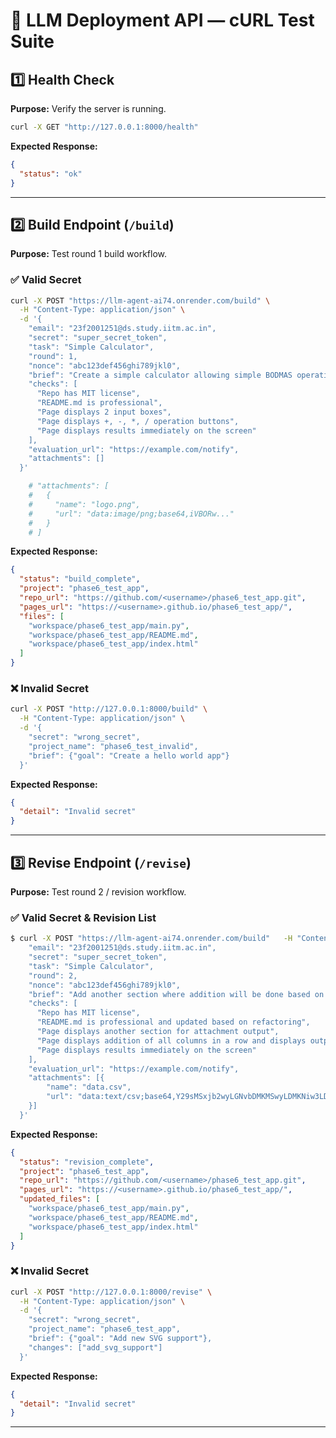 # 🧪 LLM Deployment API — cURL Test Suite

## 1️⃣ Health Check

**Purpose:** Verify the server is running.

```bash
curl -X GET "http://127.0.0.1:8000/health"
```

**Expected Response:**

```json
{
  "status": "ok"
}
```

---

## 2️⃣ Build Endpoint (`/build`)

**Purpose:** Test round 1 build workflow.

### ✅ Valid Secret

```bash
curl -X POST "https://llm-agent-ai74.onrender.com/build" \
  -H "Content-Type: application/json" \
  -d '{
    "email": "23f2001251@ds.study.iitm.ac.in",
    "secret": "super_secret_token",
    "task": "Simple Calculator",
    "round": 1,
    "nonce": "abc123def456ghi789jkl0",
    "brief": "Create a simple calculator allowing simple BODMAS operations, taking 2 numbers and operation as input and giving result as output",
    "checks": [
      "Repo has MIT license",
      "README.md is professional",
      "Page displays 2 input boxes",
      "Page displays +, -, *, / operation buttons",
      "Page displays results immediately on the screen"
    ],
    "evaluation_url": "https://example.com/notify",
    "attachments": []
  }'

    # "attachments": [
    #   {
    #     "name": "logo.png",
    #     "url": "data:image/png;base64,iVBORw..."
    #   }
    # ]

```

**Expected Response:**

```json
{
  "status": "build_complete",
  "project": "phase6_test_app",
  "repo_url": "https://github.com/<username>/phase6_test_app.git",
  "pages_url": "https://<username>.github.io/phase6_test_app/",
  "files": [
    "workspace/phase6_test_app/main.py",
    "workspace/phase6_test_app/README.md",
    "workspace/phase6_test_app/index.html"
  ]
}
```

### ❌ Invalid Secret

```bash
curl -X POST "http://127.0.0.1:8000/build" \
  -H "Content-Type: application/json" \
  -d '{
    "secret": "wrong_secret",
    "project_name": "phase6_test_invalid",
    "brief": {"goal": "Create a hello world app"}
  }'
```

**Expected Response:**

```json
{
  "detail": "Invalid secret"
}
```

---

## 3️⃣ Revise Endpoint (`/revise`)

**Purpose:** Test round 2 / revision workflow.

### ✅ Valid Secret & Revision List

```bash
$ curl -X POST "https://llm-agent-ai74.onrender.com/build"   -H "Content-Type: application/json"   -d '{
    "email": "23f2001251@ds.study.iitm.ac.in",
    "secret": "super_secret_token",
    "task": "Simple Calculator",
    "round": 2,
    "nonce": "abc123def456ghi789jkl0",
    "brief": "Add another section where addition will be done based on the attachment provided it has 3 columns, output must be addition of three columns for each row",
    "checks": [
      "Repo has MIT license",
      "README.md is professional and updated based on refactoring",
      "Page displays another section for attachment output",
      "Page displays addition of all columns in a row and displays output and display the result on the pages",
      "Page displays results immediately on the screen"
    ],
    "evaluation_url": "https://example.com/notify",
    "attachments": [{
        "name": "data.csv",
        "url": "data:text/csv;base64,Y29sMSxjb2wyLGNvbDMKMSwyLDMKNiw3LDgK"
    }]
  }'
```

**Expected Response:**

```json
{
  "status": "revision_complete",
  "project": "phase6_test_app",
  "repo_url": "https://github.com/<username>/phase6_test_app.git",
  "pages_url": "https://<username>.github.io/phase6_test_app/",
  "updated_files": [
    "workspace/phase6_test_app/main.py",
    "workspace/phase6_test_app/README.md",
    "workspace/phase6_test_app/index.html"
  ]
}
```

### ❌ Invalid Secret

```bash
curl -X POST "http://127.0.0.1:8000/revise" \
  -H "Content-Type: application/json" \
  -d '{
    "secret": "wrong_secret",
    "project_name": "phase6_test_app",
    "brief": {"goal": "Add new SVG support"},
    "changes": ["add_svg_support"]
  }'
```

**Expected Response:**

```json
{
  "detail": "Invalid secret"
}
```

---